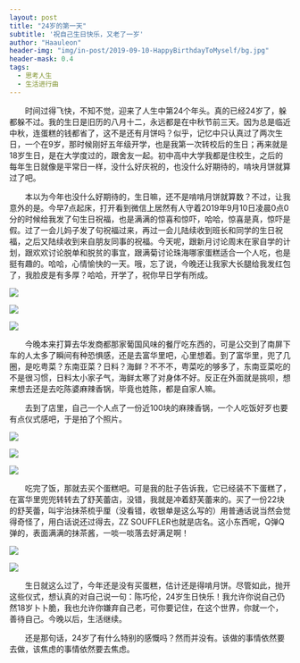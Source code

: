 ```yaml
---
layout: post
title: "24岁的第一天"
subtitle: '祝自己生日快乐，又老了一岁'
author: "Haauleon"
header-img: "img/in-post/2019-09-10-HappyBirthdayToMyself/bg.jpg"
header-mask: 0.4
tags:
  - 思考人生
  - 生活进行曲
---
```


&emsp;&emsp;时间过得飞快，不知不觉，迎来了人生中第24个年头。真的已经24岁了，躲都躲不过。我的生日是旧历的八月十二，永远都是在中秋节前三天。因为总是临近中秋，连蛋糕的钱都省了，这不是还有月饼吗？似乎，记忆中只认真过了两次生日，一个在9岁，那时候刚好五年级开学，也是我第一次转校后的生日；再来就是18岁生日，是在大学度过的，跟舍友一起。初中高中大学我都是住校生，之后的每年生日就像是平常日一样，没什么好庆祝的，也没什么好期待的，啃块月饼就算过了吧。                   

&emsp;&emsp;本以为今年也没什么好期待的，生日嘛，还不是啃啃月饼就算数？不过，让我意外的是。今早7点起床，打开看到微信上居然有人守着2019年9月10日凌晨0点0分的时候给我发了句生日祝福，也是满满的惊喜和惊吓，哈哈，惊喜是真，惊吓是假。过了一会儿妈子发了句祝福过来，再过一会儿陆续收到班长和同学的生日祝福，之后又陆续收到来自朋友同事的祝福。今天呢，跟新月讨论周末在家自学的计划，跟欢欢讨论脱单和脱贫的事宜，跟满菊讨论珠海哪家蛋糕适合一个人吃，也是挺有趣的。哈哈，心情愉快的一天。哦，忘了说，今晚还让我家大长腿给我发红包了，我脸皮是有多厚？哈哈，开学了，祝你早日学有所成。            

![](\img\in-post\2019-09-10-HappyBirthdayToMyself\6.png)           

![](\img\in-post\2019-09-10-HappyBirthdayToMyself\7.png)             

![](\img\in-post\2019-09-10-HappyBirthdayToMyself\8.png)         

&emsp;&emsp;今晚本来打算去华发商都那家葡国风味的餐厅吃东西的，可是公交到了南屏下车的人太多了瞬间有种恐惧感，还是去富华里吧，心里想着。到了富华里，兜了几圈，是吃粤菜？东南亚菜？日料？海鲜？不不不，粤菜吃的够多了，东南亚菜吃的不是很习惯，日料太小家子气，海鲜太寒了对身体不好。反正在外面就是挑呗，想来想去还是去吃陈婆麻辣香锅，毕竟也姓陈，都是自家人嘛。          

&emsp;&emsp;去到了店里，自己一个人点了一份近100块的麻辣香锅，一个人吃饭好歹也要有点仪式感吧，于是拍了个照片。              

![](\img\in-post\2019-09-10-HappyBirthdayToMyself\1.jpg)         

![](\img\in-post\2019-09-10-HappyBirthdayToMyself\2.jpg)          

![](\img\in-post\2019-09-10-HappyBirthdayToMyself\3.jpg)        

&emsp;&emsp;吃完了饭，那就去买个蛋糕吧。可是我的肚子告诉我，它已经装不下蛋糕了，在富华里兜兜转转去了舒芙蕾店，没错，我就是冲着舒芙蕾来的。买了一份22块的舒芙蕾，叫宇治抹茶梳乎厘（没看错，收银单是这么写的）用普通话说当然会觉得奇怪了，用白话说还过得去，ZZ SOUFFLER也就是店名。这小东西呢，Q弹Q弹的，表面满满的抹茶酱，一啖一啖落去好满足啊！        

![](\img\in-post\2019-09-10-HappyBirthdayToMyself\4.jpg)           

![](\img\in-post\2019-09-10-HappyBirthdayToMyself\5.jpg)              

&emsp;&emsp;生日就这么过了，今年还是没有买蛋糕，估计还是得啃月饼。尽管如此，抛开这些仪式，想认真的对自己说一句：陈巧伦，24岁生日快乐！我允许你说自己仍然18岁卜卜脆，我也允许你嫌弃自己老，可你要记住，在这个世界，你就一个，善待自己。今晚以后，生活继续。           

&emsp;&emsp;还是那句话，24岁了有什么特别的感慨吗？然而并没有。该做的事情依然要去做，该焦虑的事情依然要去焦虑。